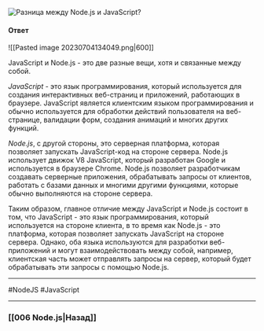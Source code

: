 ![Разница между Node.js и JavaScript?](https://youtu.be/ad34hPJ273k?t=746)

#### Ответ

![[Pasted image 20230704134049.png|600]]

JavaScript и Node.js - это две разные вещи, хотя и связанные между собой.

*JavaScript* - это язык программирования, который используется для создания интерактивных веб-страниц и приложений, работающих в браузере. JavaScript является клиентским языком программирования и обычно используется для обработки действий пользователя на веб-странице, валидации форм, создания анимаций и многих других функций.

*Node.js*, с другой стороны, это серверная платформа, которая позволяет запускать JavaScript-код на стороне сервера. Node.js использует движок V8 JavaScript, который разработан Google и используется в браузере Chrome. Node.js позволяет разработчикам создавать серверные приложения, обрабатывать запросы от клиентов, работать с базами данных и многими другими функциями, которые обычно выполняются на стороне сервера.

Таким образом, главное отличие между JavaScript и Node.js состоит в том, что JavaScript - это язык программирования, который используется на стороне клиента, в то время как Node.js - это платформа, которая позволяет запускать JavaScript на стороне сервера. Однако, оба языка используются для разработки веб-приложений и могут взаимодействовать между собой, например, клиентская часть может отправлять запросы на сервер, который будет обрабатывать эти запросы с помощью Node.js.

___
#NodeJS #JavaScript

___

### [[006 Node.js|Назад]]

